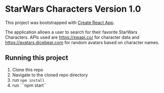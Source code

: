 # StarWars Characters Version 1.0

This project was bootstrapped with [Create React App](https://github.com/facebook/create-react-app).

The application allows a user to search for their favorite StarWars Characters.
APIs used are https://swapi.co/ for character data and https://avatars.dicebear.com for random avatars based on character names.

## Running this project

1. Clone this repo
2. Navigate to the cloned repo directory
2. run ```npm install```
3. run ```npm start``
